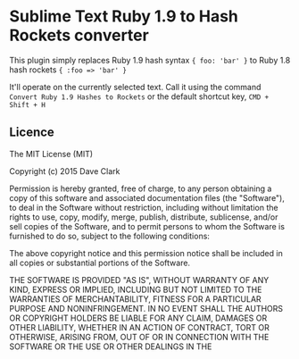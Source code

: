 # Sublime Text Ruby 1.9 to Hash Rockets converter

This plugin simply replaces Ruby 1.9 hash syntax `{ foo: 'bar' }` to Ruby 1.8 hash rockets `{ :foo => 'bar' }`

It'll operate on the currently selected text. Call it using the command `Convert Ruby 1.9 Hashes to Rockets` or the default shortcut key, `CMD + Shift + H`

## Licence

The MIT License (MIT)

Copyright (c) 2015 Dave Clark

Permission is hereby granted, free of charge, to any person obtaining a copy
of this software and associated documentation files (the "Software"), to deal
in the Software without restriction, including without limitation the rights
to use, copy, modify, merge, publish, distribute, sublicense, and/or sell
copies of the Software, and to permit persons to whom the Software is
furnished to do so, subject to the following conditions:

The above copyright notice and this permission notice shall be included in all
copies or substantial portions of the Software.

THE SOFTWARE IS PROVIDED "AS IS", WITHOUT WARRANTY OF ANY KIND, EXPRESS OR
IMPLIED, INCLUDING BUT NOT LIMITED TO THE WARRANTIES OF MERCHANTABILITY,
FITNESS FOR A PARTICULAR PURPOSE AND NONINFRINGEMENT. IN NO EVENT SHALL THE
AUTHORS OR COPYRIGHT HOLDERS BE LIABLE FOR ANY CLAIM, DAMAGES OR OTHER
LIABILITY, WHETHER IN AN ACTION OF CONTRACT, TORT OR OTHERWISE, ARISING FROM,
OUT OF OR IN CONNECTION WITH THE SOFTWARE OR THE USE OR OTHER DEALINGS IN THE